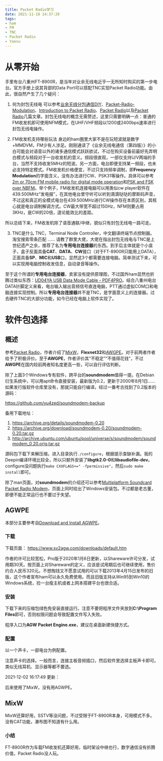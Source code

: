 ```yaml
---
title: Packet Radio学习
date: 2021-11-18 14:37:29
tags:
- ham
- FM
- TNC
- Packet Radio
- Yaesu
---
```

# 从零开始
手里有台八重州FT-8900R，是当年对业余无线电近乎一无所知时购买的第一步电台。官方手册上说其背部的Data Port可以搭配TNC实现Packet Radio功能。由此，很自然产生了几个疑问：

1. 何为封包无线电
可以参考[业余无线分包通信DIY](https://www.qsl.net/bd6cr/prdiy.pdf)、[Packet-Radio-Modulation](http://www.symek.com/g/pacmod.html)、[Introduction to Packet Radio](https://www.bugoutbagbuilder.com/blog/introduction-packet-radio)、[Packet Radio](http://www.wattystuff.net/amateur/packet/whatispacket.htm)以及[Packet Radio](https://www.dxzone.com/catalog/Software/Packet/)几篇文章。封包无线电的概念无需赘述，这里只需要明确一点：普通的FM收发机即可使用NFM模式，在UHF/VHF频段以1200或2400bps速率进行封包无线电操作。

2. FM收发机支持哪些玩法
身边的ham圈里大家不是在玩短波就是数字+MMDVM，FM少有人涉足。刚刚通读了《业余无线电通信（第四版）》的小白可能会对语音以外的诸多通信模式跃跃欲试，不过在购买设备前最好先弄明白模式与频段对于一台收发机的意义。频段很直观，一部仅支持U/V两端的手台，当然不支持收发5MHz的短波。另一方面，电台即便支持某一频段，也未必支持特定模式。FM收发机价格便宜，不过只支持频率调制，即**Frequency Modulation**的字面含义，没有办法进行CW、PSK31等操作。具体可以参考[2m or 70cm FM mobile radio for digital mode operation](https://ham.stackexchange.com/questions/464/2m-or-70cm-fm-mobile-radio-for-digital-mode-operation)和[PSK and FSK over NBFM](https://jontio.zapto.org/hda1/psk-and-fsk-over-fm.html)。举个例子，FM收发机连接电脑可以用类似cw player软件在439.500MHz“发电报”，在其他电台里守听可以听到滴滴哒哒的摩斯码声音，不过这和真正的全模式电台在439.500MHz进行CW操作存在本质区别，其核心就是电台调制解调方式。CW最大带宽不超过150Hz，NFM则要占用3KHz，是CW的20倍，遑论能效比的差距。

所以总结下来，FM收发机除了语音通联/中继，貌似只有封包无线电一路可走。

3. TNC是什么
TNC，Terminal Node Controller，中文翻译终端节点控制器。淘宝搜索零条匹配 …… 请教了群里大佬，大佬在指出封包无线电与TNC是上世纪遗产之余，推荐了名为**专用电台连接器**的东西。到手后主体就是个小盒子，盒子反面具备**CAT**、**DATA**、**CW**接口（对于FT-8900R只能用上DATA），正面具备**SP**、**MIC**和**USB**口，显然这3个都需要连接电脑。简单测试下来，可以实现用电脑控制收发信息，自动录音等操作。

至于这个所谓的**专用电台连接器**，卖家没有提供原理图，不过国外ham显然也折腾过类似东西：[UD04YA USB Data Mode Cable - PDF4PRO](https://pdf4pro.com/cdn/ud04ya-radioarena-5b0ccd.pdf)。结合八重州电台DATA针脚定义来看，电台输入输出音频信号直连电脑，PTT通过虚拟COM口和电脑连接实现控制。所以**专用电台连接器**并不是TNC，是字面意义上的连接器。过去硬件TNC的大部分功能，如今已经在电脑上软件实现了。
# 软件包选择
## 概述
参考[Packet Radio](http://www.wattystuff.net/amateur/packet/whatwindowsprograms.htm)，作者介绍了[MixW](http://www.mixw.net/)，**Flexnet32**和[AWGPE](https://www.sv2agw.com)。对于前两者作者给予了积极评价。至于**AWGPE**，作者评价其“不稳定”“不值得花钱”，不过**AWGPE**在国内较前两者知名度更高一些，可以自行评估判断。

除了上面3个Windows专有软件，跨平台的**soundmodem**值得一提。在Debian衍生系统中，可以用apt命令直接安装，最新版为0.2，更新于2000年8月1日……如果发行版软件仓库里没有，那就只能自行编译。经过一番考古找到了0.2版本的源码：

https://github.com/yu4zed/soundmodem-backup

备用下载地址：
1. https://archive.org/details/soundmodem-0.20
2. https://archive.org/download/soundmodem-0.20/soundmodem-0.20.tar.gz
3. http://archive.ubuntu.com/ubuntu/pool/universe/s/soundmodem/soundmodem_0.20.orig.tar.gz

源码包下载下来解压缩，进入目录执行`./configure`，根据提示查缺补漏。我的Deepin编译环境比较全，所以只额外安装了**libgtk2.0-0**和**libaudiofile-dev**。configure没问题执行`make CXXFLAGS+=" -fpermissive"`，然后`sudo make install`即可。

除了man页面，对**soundmodem**的介绍还可以参考[Multiplatform Soundcard Packet Radio Modem](https://www.qsl.net/g0wfv/soundmodem/)，页面上同时给出了Windows安装包。不过都是老古董，即便不能正常运行也不要过于失望。
## AGWPE
本部分主要参考自[Download and Install AGWPE](https://www.soundcardpacket.org/2agwget.aspx)。
### 下载
下载页面： https://www.sv2agw.com/downloads/default.htm

作者的许可比较宽松，Pro版于2020年1月6日更新，以Shareware许可分发，试用期30天。按页面上对Shareware的定义，应该是试用期后也可继续使用，售价约合人民币320元。不想掏钱又不愿意试用的可以下载2013年4月15日发布的旧版，这个作者宣布ham可以永久免费使用。而且旧版支持从Win95到Win10的Windows系统，捡一台瘦主机或者上网本搭建平台也很合适。

### 安装
下载下来的压缩包绿色免安装直接运行。注意不要把程序文件夹放到**C:\Program Files**即可，否则权限问题会导致配置文件写入失败。

程序入口为**AGW Packet Engine.exe**，建议在桌面新建快捷方式。
### 配置
以一个声卡，一部电台为例配置。

注意声卡的选择。一般而言，连接主板音频插口，然后软件里选择主板声卡即可。类似无线耳机、显示器等都不要选。

2021-12-02 16:17:49 更新：

后来使用了MixW，没有用AGWPE。
## MixW
MixW还算好用，SSTV等没问题，不过受限于FT-8900R本身，可用模式不多。没有CAT功能，瀑布图不知道有什么用。
### 小结
FT-8900R作为车载FM收发机还算好用，临时架设中继也行，数字通信没有折腾价值，Packet Radio没人玩。
